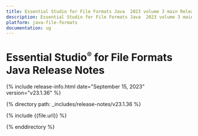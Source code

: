 ```yaml
---
title: Essential Studio for File Formats Java  2023 volume 3 main Release Release Notes  
description: Essential Studio for File Formats Java  2023 volume 3 main Release Release Notes  
platform: java-file-formats
documentation: ug
---
```


# Essential Studio<sup style="font-size:70%">&reg;</sup>  for File Formats Java Release Notes  

{% include release-info.html date="September 15, 2023"   version="v23.1.36" %} 

{% directory path: _includes/release-notes/v23.1.36 %}

{% include {{file.url}} %}

{% enddirectory %}

